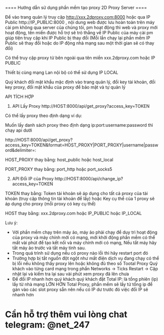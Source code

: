 ==== Hướng dẫn sử dụng phần mềm tạo proxy 2D Proxy Server ====

Để vào trang quản lý truy cập http://xxx.2dproxy.com:8000 hoặc 
qua IP Public http://IP_PUBLIC:8000 , nội dung web được lưu hoàn toàn trên máy cài pm không qua server của chúng tôi, pm hoạt động thì web và proxy mới hoạt động, tên miền được hỗ trợ sẽ trỏ thẳng về IP Public của máy cài pm giúp tiện truy cập khi IP Public bị thay đổi (Mỗi lần chạy lại phần mềm IP Public sẽ thay đổi hoặc do IP động nhà mạng sau một thời gian sẽ có thay đổi)

Có thể truy cập proxy từ bên ngoài qua tên miền xxx.2dproxy.com hoặc IP PUBLIC

Thiết bị cùng mạng Lan nội bộ có thể sử dụng IP LOCAL

Quý khách đổi mật khẩu mặc định vào trang quản lý, đổi key tài khoản, đổi key proxy, đổi mật khẩu của proxy để bảo mật và tự quản lý


API TÍCH HỢP
1. API Lấy Proxy
http://HOST:8000/api/get_proxy?access_key=TOKEN

Có thể lấy proxy theo định dạng ví dụ:

Muốn lấy danh sách proxy theo định dạng ip:port:username:password thì chạy api dưới

http://HOST:8000/api/get_proxy?access_key=TOKEN&format=HOST_PROXY|PORT_PROXY|username|password&delimiter=:

HOST_PROXY thay bằng: host_public hoặc host_local

PORT_PROXY thay bằng: port_http hoặc port_socks5

2. API Đổi IP của Proxy
http://HOST:8000/api/change_ip?access_key=TOKEN

TOKEN thay bằng: Token tài khoản sẽ áp dụng cho tất cả proxy của tài khoản (truy cập thông tin tài khoản để lấy) hoặc 
Key cụ thể của 1 proxy sẽ áp dụng cho proxy (mỗi proxy có key cụ thể)

HOST thay bằng: xxx.2dproxy.com hoặc IP_PUBLIC hoặc IP_LOCAL

Lưu ý: 
- Với phần mềm chạy trên máy ảo, máy ảo phải chạy để duy trì hoạt động của proxy và máy chính mới có mạng, mới khởi động phần mềm có thể mất vài phút để tạo kết nối và máy chính mới có mạng, Nếu tắt máy hãy tắt máy ảo trước và tắt máy tính sau.
- Trong quá trình sử dụng nếu có proxy nào lỗi thì hãy restart port đó
- Trường hợp bị tắt nguồn đột ngột như mất điện dịch vụ đang chạy có thể bị lỗi nếu không thấy proxy lên hoặc không đủ theo số Tootal Proxy Quý khách vào từng card mạng trong phần Networks -> Ticks Restart -> Cập nhật lại và kiểm tra lại sau vài phút xem proxy đã lên chưa
- Để đổi IP nhanh hơn quý khách quý khách đặt Total IP: là tổng phiên (ip) lấy từ nhà mạng LỚN HƠN Total Proxy, phần mềm sẽ lấy từ tổng ip để gán vào các slot proxy sẵn nên nếu có IP dư trước đó việc đổi IP sẽ nhanh hơn

# Cần hỗ trợ thêm vui lòng chat telegram: @net_247

